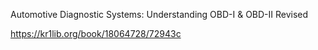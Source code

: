 
Automotive Diagnostic Systems: Understanding OBD-I & OBD-II Revised

https://kr1lib.org/book/18064728/72943c
